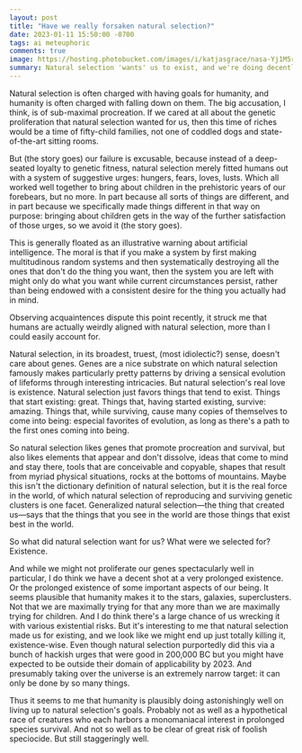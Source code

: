 ```yaml
---
layout: post
title: "Have we really forsaken natural selection?"
date: 2023-01-11 15:50:00 -0700
tags: ai meteuphoric
comments: true
image: https://hosting.photobucket.com/images/i/katjasgrace/nasa-Yj1M5riCKk4-unsplash.jpg
summary: Natural selection 'wants' us to exist, and we're doing decently well at that
---
```

Natural selection is often charged with having goals for humanity, and humanity is often charged with falling down on them. The big accusation, I think, is of sub-maximal procreation. If we cared at all about the genetic proliferation that natural selection wanted for us, then this time of riches would be a time of fifty-child families, not one of coddled dogs and state-of-the-art sitting rooms. 

But (the story goes) our failure is excusable, because instead of a deep-seated loyalty to genetic fitness, natural selection merely fitted humans out with a system of suggestive urges: hungers, fears, loves, lusts. Which all worked well together to bring about children in the prehistoric years of our forebears, but no more. In part because all sorts of things are different, and in part because we specifically made things different in that way on purpose: bringing about children gets in the way of the further satisfaction of those urges, so we avoid it (the story goes). 

This is generally floated as an illustrative warning about artificial intelligence. The moral is that if you make a system by first making multitudinous random systems and then systematically destroying all the ones that don't do the thing you want, then the system you are left with might only do what you want while current circumstances persist, rather than being endowed with a consistent desire for the thing you actually had in mind.

Observing acquaintences dispute this point recently, it struck me that humans are actually weirdly aligned with natural selection, more than I could easily account for. 

Natural selection, in its broadest, truest, (most idiolectic?) sense, doesn't care about genes. Genes are a nice substrate on which natural selection famously makes particularly pretty patterns by driving a sensical evolution of lifeforms through interesting intricacies. But natural selection's real love is existence. Natural selection just favors things that tend to exist. Things that start existing: great. Things that, having started existing, survive: amazing. Things that, while surviving, cause many copies of themselves to come into being: especial favorites of evolution, as long as there's a path to the first ones coming into being.

So natural selection likes genes that promote procreation and survival, but also likes elements that appear and don't dissolve, ideas that come to mind and stay there, tools that are conceivable and copyable, shapes that result from myriad physical situations, rocks at the bottoms of mountains. Maybe this isn't the dictionary definition of natural selection, but it is the real force in the world, of which natural selection of reproducing and surviving genetic clusters is one facet. Generalized natural selection&mdash;the thing that created us&mdash;says that the things that you see in the world are those things that exist best in the world.

So what did natural selection want for us? What were we selected for? Existence. 

And while we might not proliferate our genes spectacularly well in particular, I do think we have a decent shot at a very prolonged existence.  Or the prolonged existence of some important aspects of our being. It seems plausible that humanity makes it to the stars, galaxies, superclusters. Not that we are maximally trying for that any more than we are maximally trying for children. And I do think there's a large chance of us wrecking it with various existential risks. But it's interesting to me that natural selection made us for existing, and we look like we might end up just totally killing it, existence-wise. Even though natural selection purportedly did this via a bunch of hackish urges that were good in 200,000 BC but you might have expected to be outside their domain of applicability by 2023. And presumably taking over the universe is an extremely narrow target: it can only be done by so many things.

Thus it seems to me that humanity is plausibly doing astonishingly well on living up to natural selection's goals. Probably not as well as a hypothetical race of creatures who each harbors a monomaniacal interest in prolonged species survival. And not so well as to be clear of great risk of foolish speciocide. But still staggeringly well. 
